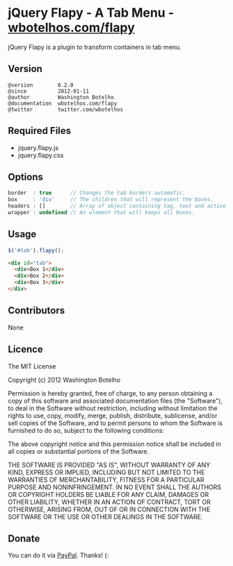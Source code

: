 # jQuery Flapy - A Tab Menu - [wbotelhos.com/flapy](http://wbotelhos.com/flapy)

jQuery Flapy is a plugin to transform containers in tab menu.

## Version

```
@version        0.2.0
@since          2012-01-11
@author         Washington Botelho
@documentation  wbotelhos.com/flapy
@twitter        twitter.com/wbotelhos
```

## Required Files

+ jquery.flapy.js
+ jquery.flapy.css

## Options

```js
border  : true      // Changes the tab borders automatic.
box     : 'div'     // The children that will represent the boxes.
headers : []        // Array of object containing tag, text and active representing each tab.
wrapper : undefined // An element that will keeps all boxes.
```

## Usage

```js
$('#tab').flapy();
```

```html
<div id="tab">
  <div>Box 1</div>
  <div>Box 2</div>
  <div>Box 3</div>
</div>
```

## Contributors

None

## Licence

The MIT License

Copyright (c) 2012 Washington Botelho

Permission is hereby granted, free of charge, to any person obtaining a copy of this software and associated documentation files (the "Software"), to deal in the Software without restriction, including without limitation the rights to use, copy, modify, merge, publish, distribute, sublicense, and/or sell copies of the Software, and to permit persons to whom the Software is furnished to do so, subject to the following conditions:

The above copyright notice and this permission notice shall be included in all copies or substantial portions of the Software.

THE SOFTWARE IS PROVIDED "AS IS", WITHOUT WARRANTY OF ANY KIND, EXPRESS OR IMPLIED, INCLUDING BUT NOT LIMITED TO THE WARRANTIES OF MERCHANTABILITY, FITNESS FOR A PARTICULAR PURPOSE AND NONINFRINGEMENT. IN NO EVENT SHALL THE AUTHORS OR COPYRIGHT HOLDERS BE LIABLE FOR ANY CLAIM, DAMAGES OR OTHER LIABILITY, WHETHER IN AN ACTION OF CONTRACT, TORT OR OTHERWISE, ARISING FROM, OUT OF OR IN CONNECTION WITH THE SOFTWARE OR THE USE OR OTHER DEALINGS IN THE SOFTWARE.

## Donate

You can do it via [PayPal](https://www.paypal.com/cgi-bin/webscr?cmd=_donations&business=X8HEP2878NDEG&item_name=jQuery%20Flapy). Thanks! (:
